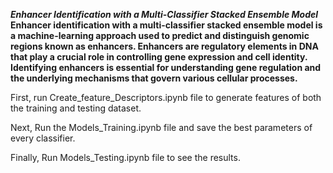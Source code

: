 ***Enhancer Identification with a Multi-Classifier Stacked Ensemble Model***
**Enhancer identification with a multi-classifier stacked ensemble model is a machine-learning approach used to predict and distinguish genomic regions known as enhancers. Enhancers are regulatory elements in DNA that play a crucial role in controlling gene expression and cell identity. Identifying enhancers is essential for understanding gene regulation and the underlying mechanisms that govern various cellular processes.**



First, run Create_feature_Descriptors.ipynb file to generate features of both the training and testing dataset.


Next, Run the Models_Training.ipynb file and save the best parameters of every classifier.


Finally, Run Models_Testing.ipynb file to see the results.
